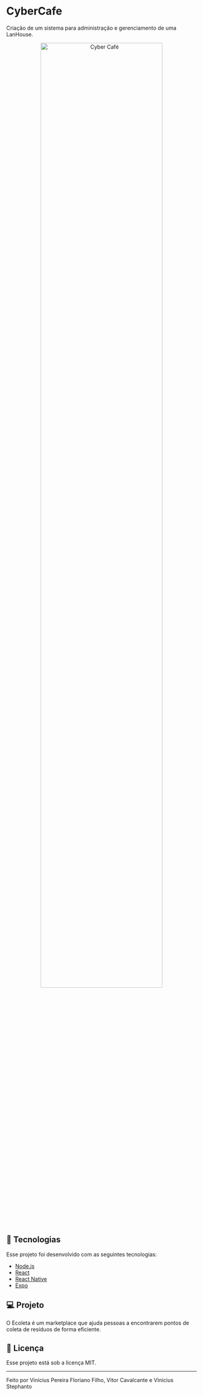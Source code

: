 # CyberCafe
Criação de um sistema para administração e gerenciamento de uma LanHouse.

<p align="center">
  <img alt="Cyber Café" src="https://media.giphy.com/media/kdjVG4GxNCiaHqjtmA/source.gif" width="80%">
</p>

## 🚀 Tecnologias

Esse projeto foi desenvolvido com as seguintes tecnologias:

- [Node.js](https://nodejs.org/en/)
- [React](https://reactjs.org)
- [React Native](https://facebook.github.io/react-native/)
- [Expo](https://expo.io/)

## 💻 Projeto

O Ecoleta é um marketplace que ajuda pessoas a encontrarem pontos de coleta de resíduos de forma eficiente.

## :memo: Licença

Esse projeto está sob a licença MIT.

---

Feito por Vinicius Pereira Floriano Filho, Vitor Cavalcante e Vinicius Stephanto
